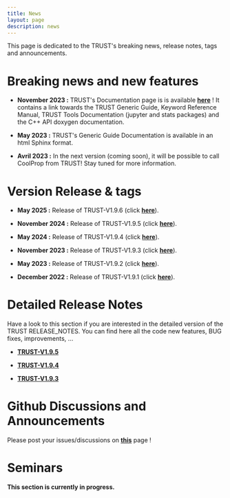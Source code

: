 ```yaml
---
title: News
layout: page
description: news
---
```


This page is dedicated to the TRUST's breaking news, release notes, tags and announcements. 

# Breaking news and new features 

- **November 2023 :** TRUST's Documentation page is is available **[here](https://cea-trust-platform.readthedocs.io/en/latest/)** ! It contains a link towards the TRUST Generic Guide, Keyword Reference Manual, TRUST Tools Documentation (jupyter and stats packages) and the C++ API doxygen documentation.

- **May 2023 :** TRUST's Generic Guide Documentation is available in an html Sphinx format.

- **Avril 2023 :** In the next version (coming soon), it will be possible to call CoolProp from TRUST! Stay tuned for more information.

# Version Release & tags

- **May 2025 :** Release of TRUST-V1.9.6 (click **[here](https://github.com/cea-trust-platform/trust-code/releases/tag/v1.9.6)**).

- **November 2024 :** Release of TRUST-V1.9.5 (click **[here](https://github.com/cea-trust-platform/trust-code/releases/tag/v1.9.5)**).

- **May 2024 :** Release of TRUST-V1.9.4 (click **[here](https://github.com/cea-trust-platform/trust-code/releases/tag/v1.9.4)**).

- **November 2023 :** Release of TRUST-V1.9.3 (click **[here](https://github.com/cea-trust-platform/trust-code/releases/tag/v1.9.3)**).

- **May 2023 :** Release of TRUST-V1.9.2 (click **[here](https://github.com/cea-trust-platform/trust-code/releases/tag/v1.9.2)**).

- **December 2022 :** Release of TRUST-V1.9.1 (click **[here](https://github.com/cea-trust-platform/trust-code/releases/tag/v1.9.1)**).

# Detailed Release Notes

Have a look to this section if you are interested in the detailed version of the TRUST RELEASE\_NOTES. You can find here all the code new features, BUG fixes, improvements, ...

- **[TRUST-V1.9.5](RN/v1_9_5.md)**

- **[TRUST-V1.9.4](RN/v1_9_4.md)**

- **[TRUST-V1.9.3](RN/v1_9_3.md)**

# Github Discussions and Announcements

Please post your issues/discussions on **[this](https://github.com/cea-trust-platform/trust-code/discussions)** page !

# Seminars

**This section is currently in progress.**
